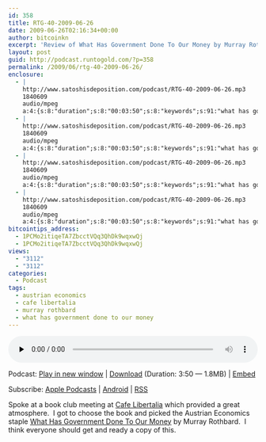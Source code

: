 ```yaml
---
id: 358
title: RTG-40-2009-06-26
date: 2009-06-26T02:16:34+00:00
author: bitcoinkn
excerpt: 'Review of What Has Government Done To Our Money by Murray Rothbard.  I think everyone should get and ready a copy of this.'
layout: post
guid: http://podcast.runtogold.com/?p=358
permalink: /2009/06/rtg-40-2009-06-26/
enclosure:
  - |
    http://www.satoshisdeposition.com/podcast/RTG-40-2009-06-26.mp3
    1840609
    audio/mpeg
    a:4:{s:8:"duration";s:8:"00:03:50";s:8:"keywords";s:91:"what has government done to our money, murray rothbard, cafe libertalia, austrian economics";s:6:"author";s:17:"Trace Mayer, J.D.";s:8:"explicit";s:1:"0";}
  - |
    http://www.satoshisdeposition.com/podcast/RTG-40-2009-06-26.mp3
    1840609
    audio/mpeg
    a:4:{s:8:"duration";s:8:"00:03:50";s:8:"keywords";s:91:"what has government done to our money, murray rothbard, cafe libertalia, austrian economics";s:6:"author";s:17:"Trace Mayer, J.D.";s:8:"explicit";s:1:"0";}
  - |
    http://www.satoshisdeposition.com/podcast/RTG-40-2009-06-26.mp3
    1840609
    audio/mpeg
    a:4:{s:8:"duration";s:8:"00:03:50";s:8:"keywords";s:91:"what has government done to our money, murray rothbard, cafe libertalia, austrian economics";s:6:"author";s:17:"Trace Mayer, J.D.";s:8:"explicit";s:1:"0";}
  - |
    http://www.satoshisdeposition.com/podcast/RTG-40-2009-06-26.mp3
    1840609
    audio/mpeg
    a:4:{s:8:"duration";s:8:"00:03:50";s:8:"keywords";s:91:"what has government done to our money, murray rothbard, cafe libertalia, austrian economics";s:6:"author";s:17:"Trace Mayer, J.D.";s:8:"explicit";s:1:"0";}
bitcointips_address:
  - 1PCMo2itiqeTA7ZbcctVQq3QhDk9wqxwQj
  - 1PCMo2itiqeTA7ZbcctVQq3QhDk9wqxwQj
views:
  - "3112"
  - "3112"
categories:
  - Podcast
tags:
  - austrian economics
  - cafe libertalia
  - murray rothbard
  - what has government done to our money
---
```

<!--powerpress_player-->

<div class="powerpress_player" id="powerpress_player_5629">
  <audio class="wp-audio-shortcode" id="audio-358-40" preload="none" style="width: 100%;" controls="controls"><source type="audio/mpeg" src="http://media.blubrry.com/bitcoinruntogold/p/www.satoshisdeposition.com/podcast/RTG-40-2009-06-26.mp3?_=40" /><a href="http://media.blubrry.com/bitcoinruntogold/p/www.satoshisdeposition.com/podcast/RTG-40-2009-06-26.mp3">http://media.blubrry.com/bitcoinruntogold/p/www.satoshisdeposition.com/podcast/RTG-40-2009-06-26.mp3</a></audio>
</div>

<p class="powerpress_links powerpress_links_mp3">
  Podcast: <a href="http://media.blubrry.com/bitcoinruntogold/p/www.satoshisdeposition.com/podcast/RTG-40-2009-06-26.mp3" class="powerpress_link_pinw" target="_blank" title="Play in new window" onclick="return powerpress_pinw('https://www.bitcoin.kn/?powerpress_pinw=358-podcast');" rel="nofollow">Play in new window</a> | <a href="http://media.blubrry.com/bitcoinruntogold/s/www.satoshisdeposition.com/podcast/RTG-40-2009-06-26.mp3" class="powerpress_link_d" title="Download" rel="nofollow" download="RTG-40-2009-06-26.mp3">Download</a> (Duration: 3:50 &#8212; 1.8MB) | <a href="#" class="powerpress_link_e" title="Embed" onclick="return powerpress_show_embed('358-podcast');" rel="nofollow">Embed</a>
</p>

<p class="powerpress_embed_box" id="powerpress_embed_358-podcast" style="display: none;">
  <input id="powerpress_embed_358-podcast_t" type="text" value="<iframe width=&quot;320&quot; height=&quot;30&quot; src=&quot;https://www.bitcoin.kn/?powerpress_embed=358-podcast&amp;powerpress_player=mediaelement-audio&quot; frameborder=&quot;0&quot; scrolling=&quot;no&quot;></iframe>" onclick="javascript: this.select();" onfocus="javascript: this.select();" style="width: 70%;" readOnly />
</p>

<p class="powerpress_links powerpress_subscribe_links">
  Subscribe: <a href="https://itunes.apple.com/WebObjects/MZStore.woa/wa/viewPodcast?id=301670981&mt=2&ls=1#episodeGuid=http%3A%2F%2Fpodcast.runtogold.com%2F%3Fp%3D358" class="powerpress_link_subscribe powerpress_link_subscribe_itunes" title="Subscribe on Apple Podcasts" rel="nofollow">Apple Podcasts</a> | <a href="https://subscribeonandroid.com/www.bitcoin.kn/feed/podcast/" class="powerpress_link_subscribe powerpress_link_subscribe_android" title="Subscribe on Android" rel="nofollow">Android</a> | <a href="https://www.bitcoin.kn/feed/podcast/" class="powerpress_link_subscribe powerpress_link_subscribe_rss" title="Subscribe via RSS" rel="nofollow">RSS</a>
</p>

Spoke at a book club meeting at <a title="cafe libertalia" href="http://www.cafelibertalia.com/" target="_blank">Cafe Libertalia</a> which provided a great atmosphere.  I got to choose the book and picked the Austrian Economics staple <a title="what has government done to our money" href="http://www.runtogold.com/whathasgovernmentdonetoourmoneybook" target="_blank">What Has Government Done To Our Money</a> by Murray Rothbard.  I think everyone should get and ready a copy of this.